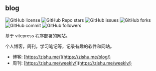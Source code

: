 ## blog

![GitHub license](https://img.shields.io/github/license/98zi/blog) ![GitHub Repo stars](https://img.shields.io/github/stars/98zi/blog) ![GitHub issues](https://img.shields.io/github/issues/98zi/blog) ![GitHub forks](https://img.shields.io/github/forks/98zi/blog) ![GitHub commit](https://img.shields.io/github/commit-activity/t/98zi/blog) ![GitHub followers](https://img.shields.io/github/followers/98zi)

基于 vitepress 程序部署的网站。

个人博客，周刊，学习笔记等，记录有趣的软件和网站。

- 博客: [https://zishu.me/](https://zishu.me/blog/)  
- 周刊: [https://zishu.me/weekly/](https://zishu.me/weekly/)
